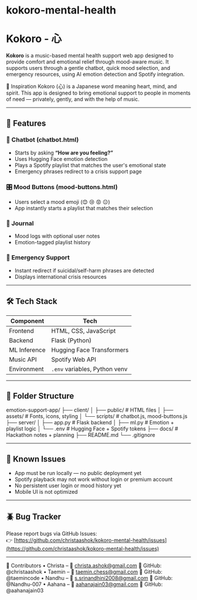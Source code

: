 # kokoro-mental-health

# Kokoro - 心

**Kokoro** is a music-based mental health support web app designed to provide comfort and emotional relief through mood-aware music. It supports users through a gentle chatbot, quick mood selection, and emergency resources, using AI emotion detection and Spotify integration.


💖 Inspiration
Kokoro (心) is a Japanese word meaning heart, mind, and spirit.
This app is designed to bring emotional support to people in moments of need — privately, gently, and with the help of music.


---

## 🌟 Features

### 🧠 Chatbot (chatbot.html)
- Starts by asking **“How are you feeling?”**
- Uses Hugging Face emotion detection
- Plays a Spotify playlist that matches the user's emotional state
- Emergency phrases redirect to a crisis support page

### 🎛️ Mood Buttons (mood-buttons.html)
- Users select a mood emoji (😊 😢 😡 😐)
- App instantly starts a playlist that matches their selection

### 📓 Journal
- Mood logs with optional user notes
- Emotion-tagged playlist history

### 🚨 Emergency Support
- Instant redirect if suicidal/self-harm phrases are detected
- Displays international crisis resources

---

## 🛠️ Tech Stack

| Component     | Tech |
|---------------|------|
| Frontend      | HTML, CSS, JavaScript |
| Backend       | Flask (Python) |
| ML Inference  | Hugging Face Transformers |
| Music API     | Spotify Web API |
| Environment   | `.env` variables, Python venv |

---

## 📁 Folder Structure
emotion-support-app/
├── client/
│   ├── public/             # HTML files
│   ├── assets/             # Fonts, icons, styling
│   └── scripts/            # chatbot.js, mood-buttons.js
├── server/
│   ├── app.py              # Flask backend
│   ├── ml.py               # Emotion + playlist logic
│   └── .env                # Hugging Face + Spotify tokens
├── docs/                   # Hackathon notes + planning
├── README.md
└── .gitignore

---

## 🧪 Known Issues

- App must be run locally — no public deployment yet
- Spotify playback may not work without login or premium account
- No persistent user login or mood history yet
- Mobile UI is not optimized

---

## 🪲 Bug Tracker

Please report bugs via GitHub Issues:  
👉 [https://github.com/christaashok/kokoro-mental-health/issues](https://github.com/christaashok/kokoro-mental-health/issues)

---


👥 Contributors
	•	Christa – 💌 christa.ashok@gmail.com 🐙 GitHub: @christaashok
	•	Taemin – 💌 taemin.chess@gmail.com 🐙 GitHub: @taemincode
  •	Nandhu – 💌 s.srinandhini2008@gmail.com 🐙 GitHub: @Nandhu-007
  •	Aahana – 💌 aahanajain03@gmail.com 🐙 GitHub: @aahanajain03
